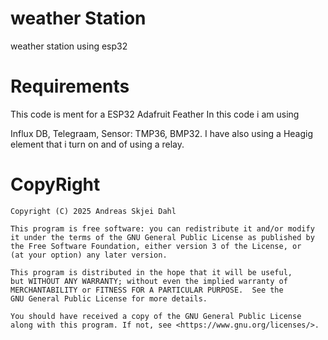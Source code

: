 # weather Station
weather station using esp32

# Requirements
This code is ment for a ESP32 Adafruit Feather
In this code i am using 

Influx DB,
Telegraam,
Sensor: TMP36, BMP32.
I have also using a Heagig element that i turn on and of using a relay. 




# CopyRight
```
Copyright (C) 2025 Andreas Skjei Dahl

This program is free software: you can redistribute it and/or modify
it under the terms of the GNU General Public License as published by
the Free Software Foundation, either version 3 of the License, or
(at your option) any later version.

This program is distributed in the hope that it will be useful,
but WITHOUT ANY WARRANTY; without even the implied warranty of
MERCHANTABILITY or FITNESS FOR A PARTICULAR PURPOSE.  See the
GNU General Public License for more details.

You should have received a copy of the GNU General Public License
along with this program. If not, see <https://www.gnu.org/licenses/>.
```
